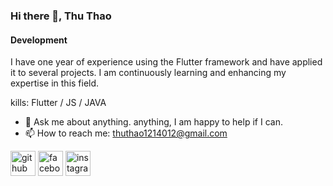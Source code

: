 ### Hi there 👋, Thu Thao
#### Development
I have one year of experience using the Flutter framework and have applied it to several projects. I am continuously learning and enhancing my expertise in this field.

kills: Flutter / JS / JAVA

- 💬 Ask me about anything. anything, I am happy to help if I can. 
- 📫 How to reach me: thuthao1214012@gmail.com 


[<img src='https://cdn.jsdelivr.net/npm/simple-icons@3.0.1/icons/github.svg' alt='github' height='40'>](https://github.com/always-smile-T)  [<img src='https://cdn.jsdelivr.net/npm/simple-icons@3.0.1/icons/facebook.svg' alt='facebook' height='40'>](https://www.facebook.com/https://www.facebook.com/thuthao1820/)  [<img src='https://cdn.jsdelivr.net/npm/simple-icons@3.0.1/icons/instagram.svg' alt='instagram' height='40'>](https://www.instagram.com/https://www.instagram.com/thuthao1820//)  

